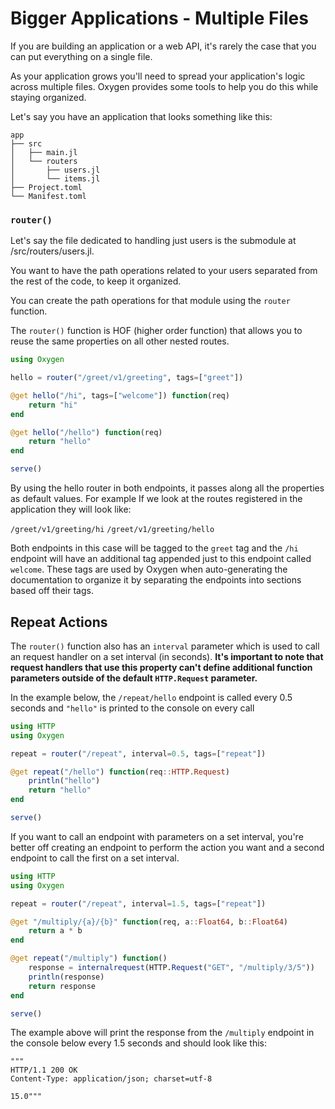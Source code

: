 # Bigger Applications - Multiple Files

If you are building an application or a web API, it's rarely the case that you can put everything on a single file.

As your application grows you'll need to spread your application's logic across multiple files. Oxygen provides some tools to help you do this while staying organized.


Let's say you have an application that looks something like this:

```
app
├── src
│   ├── main.jl
│   └── routers
│       ├── users.jl
│       └── items.jl
├── Project.toml
└── Manifest.toml
```

### `router()`

Let's say the file dedicated to handling just users is the submodule at /src/routers/users.jl.

You want to have the path operations related to your users separated from the rest of the code, to keep it organized.

You can create the path operations for that module using the `router` function. 

The `router()` function is HOF (higher order function) that allows you to reuse the same properties on all other nested routes. 

```julia
using Oxygen

hello = router("/greet/v1/greeting", tags=["greet"])

@get hello("/hi", tags=["welcome"]) function(req)
    return "hi"
end

@get hello("/hello") function(req)
    return "hello"
end

serve()
```

By using the hello router in both endpoints, it passes along all the properties as default values. For example If we look at the routes registered in the application they will look like:

`/greet/v1/greeting/hi`
`/greet/v1/greeting/hello`

Both endpoints in this case will be tagged to the `greet` tag and the `/hi` endpoint will have an additional tag appended just to this endpoint called `welcome`. These tags are used by Oxygen when auto-generating the documentation to organize it by separating the endpoints into sections based off their tags. 


## Repeat Actions

The `router()` function also has an `interval` parameter which is used to call
an request handler on a set interval (in seconds). **It's important to note that request handlers that use this property can't define additional function parameters outside of the default `HTTP.Request` parameter.**

In the example below, the `/repeat/hello` endpoint is called every 0.5 seconds and `"hello"` is printed to the console on every call

```julia
using HTTP
using Oxygen

repeat = router("/repeat", interval=0.5, tags=["repeat"])

@get repeat("/hello") function(req::HTTP.Request)
    println("hello")
    return "hello"
end

serve()
```

If you want to call an endpoint with parameters on a set interval, you're better off creating an endpoint to perform the action you want and a second endpoint to call the first on a set interval. 

```julia
using HTTP
using Oxygen

repeat = router("/repeat", interval=1.5, tags=["repeat"])

@get "/multiply/{a}/{b}" function(req, a::Float64, b::Float64)
    return a * b
end

@get repeat("/multiply") function()
    response = internalrequest(HTTP.Request("GET", "/multiply/3/5"))
    println(response)
    return response
end

serve()
```

The example above will print the response from the `/multiply` endpoint in the console below every 1.5 seconds and should look like this:

```
"""
HTTP/1.1 200 OK
Content-Type: application/json; charset=utf-8

15.0"""
```